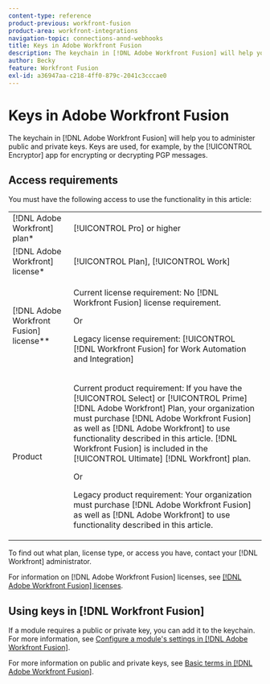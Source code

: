 ```yaml
---
content-type: reference
product-previous: workfront-fusion
product-area: workfront-integrations
navigation-topic: connections-annd-webhooks
title: Keys in Adobe Workfront Fusion
description: The keychain in [!DNL Adobe Workfront Fusion] will help you to administer public and private keys. Keys are used, for example, by the Encryptor app for encrypting or decrypting PGP messages.
author: Becky
feature: Workfront Fusion
exl-id: a36947aa-c218-4ff0-879c-2041c3cccae0
---
```

# Keys in Adobe Workfront Fusion

The keychain in [!DNL Adobe Workfront Fusion] will help you to administer public and private keys. Keys are used, for example, by the [!UICONTROL Encryptor] app for encrypting or decrypting PGP messages.

<!--Add to configure module setting article?-->

## Access requirements

You must have the following access to use the functionality in this article:

<table style="table-layout:auto">
 <col> 
 <col> 
 <tbody> 
  <tr> 
   <td role="rowheader">[!DNL Adobe Workfront] plan*</td> 
   <td> <p>[!UICONTROL Pro] or higher</p> </td> 
  </tr> 
  <tr data-mc-conditions=""> 
   <td role="rowheader">[!DNL Adobe Workfront] license*</td> 
   <td> <p>[!UICONTROL Plan], [!UICONTROL Work]</p> </td> 
  </tr> 
  <tr> 
   <td role="rowheader">[!DNL Adobe Workfront Fusion] license**</td> 
   <td>
   <p>Current license requirement: No [!DNL Workfront Fusion] license requirement.</p>
   <p>Or</p>
   <p>Legacy license requirement: [!UICONTROL [!DNL Workfront Fusion] for Work Automation and Integration] </p>
   </td> 
  </tr> 
  <tr> 
   <td role="rowheader">Product</td> 
   <td>
   <p>Current product requirement: If you have the [!UICONTROL Select] or [!UICONTROL Prime] [!DNL Adobe Workfront] Plan, your organization must purchase [!DNL Adobe Workfront Fusion] as well as [!DNL Adobe Workfront] to use functionality described in this article. [!DNL Workfront Fusion] is included in the [!UICONTROL Ultimate] [!DNL Workfront] plan.</p>
   <p>Or</p>
   <p>Legacy product requirement: Your organization must purchase [!DNL Adobe Workfront Fusion] as well as [!DNL Adobe Workfront] to use functionality described in this article.</p>
   </td> 
  </tr> 
 </tbody> 
</table>

To find out what plan, license type, or access you have, contact your [!DNL Workfront] administrator.

For information on [!DNL Adobe Workfront Fusion] licenses, see [[!DNL Adobe Workfront Fusion] licenses](../../workfront-fusion/get-started/license-automation-vs-integration.md).

## Using keys in [!DNL Workfront Fusion]

If a module requires a public or private key, you can add it to the keychain. For more information, see [Configure a module's settings in [!DNL Adobe Workfront Fusion]](../../workfront-fusion/modules/configure-a-modules-settings.md).


For more information on public and private keys, see [Basic terms in [!DNL Adobe Workfront Fusion]](../../workfront-fusion/get-started/basic-terms.md).
